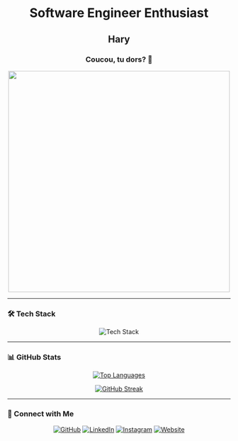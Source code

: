 
<h1 align="center">Software Engineer Enthusiast</h1>
<h2 align="center">Hary</h2>
<h3 align="center">Coucou, tu dors? 👀</h3>

<p align="center">
  <img src="https://user-images.githubusercontent.com/74038190/225813708-98b745f2-7d22-48cf-9150-083f1b00d6c9.gif" width="500"/>
</p>

---

### 🛠️ Tech Stack

<p align="center">
  <img src="https://skillicons.dev/icons?i=tailwind,bootstrap,vue,react,laravel,express,nodejs,postgresql,mysql,python,java,docker,git" alt="Tech Stack" />
</p>

---

### 📊 GitHub Stats

<p align="center">
  <a href="https://github-readme-stats.vercel.app/api/top-langs?username=harycp&show_icons=true&locale=en&layout=compact&theme=dark">
    <img src="https://github-readme-stats.vercel.app/api/top-langs?username=harycp&show_icons=true&locale=en&layout=compact&theme=dark" alt="Top Languages"/>
  </a>
</p>

<p align="center">
  <a href="https://streak-stats.demolab.com?user=harycp&theme=dark">
    <img src="https://streak-stats.demolab.com?user=harycp&theme=dark" alt="GitHub Streak"/>
  </a>
</p>

---

### 🔗 Connect with Me
<p align="center">
  <p align="center">
  <a href="https://github.com/harycp"><img src="https://img.shields.io/badge/GitHub-181717?style=for-the-badge&logo=github&logoColor=white" alt="GitHub"/></a>
  <a href="https://www.linkedin.com/in/hary-capri"><img src="https://img.shields.io/badge/LinkedIn-0077B5?style=for-the-badge&logo=linkedin&logoColor=white" alt="LinkedIn"/></a>
  <a href="https://www.instagram.com/haryc._/"><img src="https://img.shields.io/badge/Instagram-E4405F?style=for-the-badge&logo=instagram&logoColor=white" alt="Instagram"/></a>
  <a href="https://www.haryc.me/"><img src="https://img.shields.io/badge/Website-000000?style=for-the-badge&logo=About.me&logoColor=white" alt="Website"/></a>
</p>
</p>
